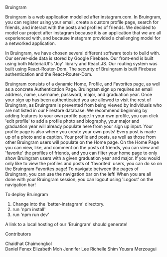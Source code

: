 Bruingram

Bruingram is a web application modelled after instagram.com. In Bruingram, you can register using your email, create a custom profile page, search for friends, and interact with 
the posts and profiles of friends. We decided to model our project after instagram because it is an application that we are all experienced with, and because instagram provided a
challenging model for a networked application.

In Bruingram, we have chosen several different software tools to build with. Our server-side data is stored by Google Firebase. Our front-end is built using both MaterialUI's 'Joy'
library and React.JS. Our routing system was built using React-Router-Dom. The security of Bruingram is built Firebase authentication and the React-Router-Dom.

Bruingram consists of a dynamic Home, Profile, and Favorites page, as well as a concrete Authentication Page. Bruingram sign up requires an email address, name, username, password,
major, and graduation year. Once your sign up has been authenticated you are allowed to visit the rest of Bruingram, as Bruingram is prevented from being viewed by individuals who
are not listed in our Firestore database. We recommend beginning by adding features to your own profile page.In your own profile, you can click 'edit profile' to add a profile photo
and biography, your major and graduation year will already populate here from your sign up input. Your profile page is also where you create your own posts! Every post is made up of
a photo and a caption. Your profile and posts, as well as those from other Bruingram users will populate on the Home page. On the Home Page you can view, like, and comment on the posts
of friends, you can view and 'favorite' the profiles of friends, and you can filter your home page to only show Bruingram users with a given graduation year and major. If you would only
like to view the profiles and posts of 'favorited' users, you can do so on the Bruingram Favorites page! To navigate between the pages of Bruingram, you can use the navigation bar on
the left! When you are all done with your Bruingram session, you can logout using 'Logout' on the navigation bar!

To deploy Bruingram
1. Change into the 'better-instagram' directory.
2. run 'npm install'
3. run 'npm run dev'

A link to a local hosting of our 'Bruingram' should generate!


Contributors

Chaidhat Chaimongkol                   
Daniel Fenex
Elizabeth Moh
Jennifer Lee
Richelle Shim
Yousra Merzougui
